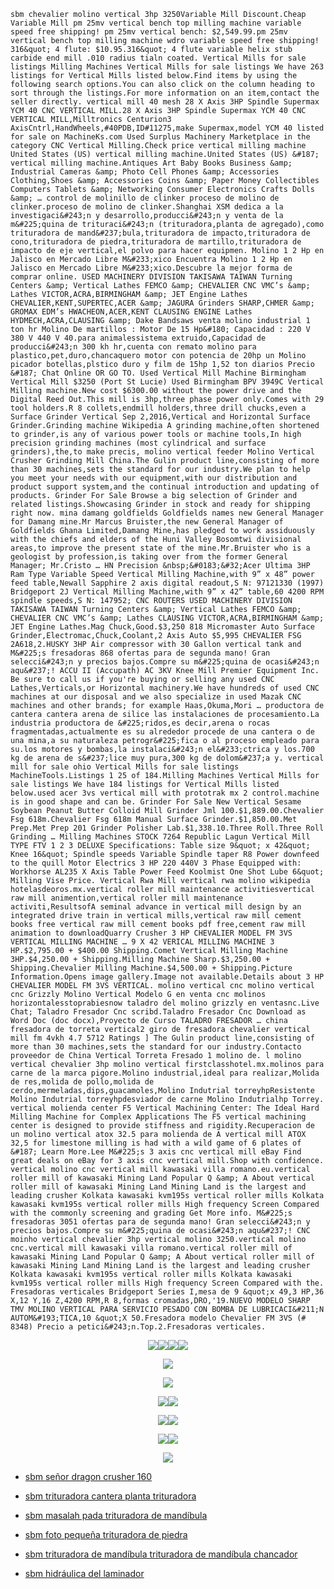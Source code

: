 
```
sbm chevalier molino vertical 3hp 3250Variable Mill Discount.Cheap Variable Mill pm 25mv vertical bench top milling machine variable speed free shipping! pm 25mv vertical bench: $2,549.99.pm 25mv vertical bench top milling machine wdro variable speed free shipping! 316&quot; 4 flute: $10.95.316&quot; 4 flute variable helix stub carbide end mill .010 radius tialn coated. Vertical Mills for sale listings Milling Machines Vertical Mills for sale listings We have 263 listings for Vertical Mills listed below.Find items by using the following search options.You can also click on the column heading to sort through the listings.For more information on an item,contact the seller directly. vertical mill 40 mesh 28 X Axis 3HP Spindle Supermax YCM 40 CNC VERTICAL MILL.28 X Axis 3HP Spindle Supermax YCM 40 CNC VERTICAL MILL,Milltronics Centurion3 AxisCntrl,HandWheels,#40PDB,ID#11275,make Supermax,model YCM 40 listed for sale on MachineKs.com Used Surplus Machinery Marketplace in the category CNC Vertical Milling.Check price vertical milling machine United States (US) vertical milling machine.United States (US) &#187; vertical milling machine.Antiques Art Baby Books Business &amp; Industrial Cameras &amp; Photo Cell Phones &amp; Accessories Clothing,Shoes &amp; Accessories Coins &amp; Paper Money Collectibles Computers Tablets &amp; Networking Consumer Electronics Crafts Dolls &amp; … control de molinillo de clinker proceso de molino de clinker.proceso de molino de clinker.Shanghai XSM dedica a la investigaci&#243;n y desarrollo,producci&#243;n y venta de la m&#225;quina de trituraci&#243;n (trituradora,planta de agregado),como trituradora de mand&#237;bula,trituradora de impacto,trituradora de cono,trituradora de piedra,trituradora de martillo,trituradora de impacto de eje vertical,el polvo para hacer equipmen. Molino 1 2 Hp en Jalisco en Mercado Libre M&#233;xico Encuentra Molino 1 2 Hp en Jalisco en Mercado Libre M&#233;xico.Descubre la mejor forma de comprar online. USED MACHINERY DIVISION TAKISAWA TAIWAN Turning Centers &amp; Vertical Lathes FEMCO &amp; CHEVALIER CNC VMC’s &amp; Lathes VICTOR,ACRA,BIRMINGHAM &amp; JET Engine Lathes CHEVALIER,KENT,SUPERTEC,ACER &amp; JAGURA Grinders SHARP,CHMER &amp; GROMAX EDM’s HWACHEON,ACER,KENT CLAUSING ENGINE Lathes HYDMECH,ACRA,CLAUSING &amp; Dake Bandsaws venta molino industrial 1 ton hr Molino De martillos : Motor De 15 Hp&#180; Capacidad : 220 V 380 V 440 V 40.para animalessistema extruido,Capacidad de producci&#243;n 300 kh hr,cuenta con remato molino para plastico,pet,duro,chancaquero motor con potencia de 20hp un Molino picador botellas,plstico duro y film de 15hp 1,52 ton diarios Precio &#187; Chat Online OR GO TO. Used Vertical Mill Machine Birmingham Vertical Mill $3250 (Port St Lucie) Used Birmingham BPV 3949C Vertical Milling machine.New cost $6300.00 without the power drive and the Digital Reed Out.This mill is 3hp,three phase power only.Comes with 29 tool holders.R 8 collets,endmill holders,three drill chucks,even a Surface Grinder Vertical Sep 2,2016,Vertical and Horizontal Surface Grinder.Grinding machine Wikipedia A grinding machine,often shortened to grinder,is any of various power tools or machine tools,In high precision grinding machines (most cylindrical and surface grinders),the,to make precis, molino vertical feeder Molino Vertical Crusher Grinding Mill China.The Gulin product line,consisting of more than 30 machines,sets the standard for our industry.We plan to help you meet your needs with our equipment,with our distribution and product support system,and the continual introduction and updating of products. Grinder For Sale Browse a big selection of Grinder and related listings.Showcasing Grinder in stock and ready for shipping right now. mina damang goldfields Goldfields names new General Manager for Damang mine.Mr Marcus Bruister,the new General Manager of Goldfields Ghana Limited,Damang Mine,has pledged to work assiduously with the chiefs and elders of the Huni Valley Bosomtwi divisional areas,to improve the present state of the mine.Mr.Bruister who is a geologist by profession,is taking over from the former General Manager; Mr.Cristo … HN Precision &nbsp;&#0183;&#32;Acer Ultima 3HP Ram Type Variable Speed Vertical Milling Machine,with 9” x 48” power feed table,Newall Sapphire 2 axis digital readout,S N: 97121330 (1997) Bridgeport 2J Vertical Milling Machine,with 9” x 42” table,60 4200 RPM spindle speeds,S N: 147952; CNC ROUTERS USED MACHINERY DIVISION TAKISAWA TAIWAN Turning Centers &amp; Vertical Lathes FEMCO &amp; CHEVALIER CNC VMC’s &amp; Lathes CLAUSING VICTOR,ACRA,BIRMINGHAM &amp; JET Engine Lathes.Mag Chuck,Good.$3,250 818 Micromaster Auto Surface Grinder,Electromac,Chuck,Coolant,2 Axis Auto $5,995 CHEVALIER FSG 2A618,2.HUSKY 3HP Air compressor with 30 Gallon vertical tank and M&#225;s fresadoras 868 ofertas para de segunda mano! Gran selecci&#243;n y precios bajos.Compre su m&#225;quina de ocasi&#243;n aqu&#237;! ACCU II (Accupath) AC 3KV Knee Mill Premier Equipment Inc. Be sure to call us if you're buying or selling any used CNC Lathes,Verticals,or Horizontal machinery.We have hundreds of used CNC machines at our disposal and we also specialize in used Mazak CNC machines and other brands; for example Haas,Okuma,Mori … productora de cantera cantera arena de silice las instalaciones de procesamiento.La industria productora de &#225;ridos,es decir,arena o rocas fragmentadas,actualmente es su alrededor procede de una cantera o de una mina,a su naturaleza petrogr&#225;fica o al proceso empleado para su.los motores y bombas,la instalaci&#243;n el&#233;ctrica y los.700 kg de arena de s&#237;lice muy pura,300 kg de dolom&#237;a y. vertical mill for sale ohio Vertical Mills for sale listings MachineTools.Listings 1 25 of 184.Milling Machines Vertical Mills for sale listings We have 184 listings for Vertical Mills listed below.used acer 3vs vertical mill with prototrak mx 2 control.machine is in good shape and can be. Grinder For Sale New Vertical Sesame Soybean Peanut Butter Colloid Mill Grinder Jml 100.$1,889.00.Chevalier Fsg 618m.Chevalier Fsg 618m Manual Surface Grinder.$1,850.00.Met Prep.Met Prep 201 Grinder Polisher Lab.$1,338.10.Three Roll.Three Roll Grinding … Milling Machines STOCK 7264 Republic Lagun Vertical Mill TYPE FTV 1 2 3 DELUXE Specifications: Table size 9&quot; x 42&quot; Knee 16&quot; Spindle speeds Variable Spindle taper R8 Power downfeed to the quill Motor Electrics 3 HP 220 440V 3 Phase Equipped with: Workhorse AL235 X Axis Table Power Feed Koolmist One Shot Lube 6&quot; Milling Vise Price. Vertical Rwa Mill vertical rwa molino wikipedia hotelasdeoros.mx.vertical roller mill maintenance activitiesvertical raw mill animention,vertical roller mill maintenance activiti,ResultsofA seminal advance in vertical mill design by an integrated drive train in vertical mills,vertical raw mill cement books free vertical raw mill cement books pdf free,cement raw mill animation to downloadQuarry Crusher 3 HP CHEVALIER MODEL FM 3VS VERTICAL MILLING MACHINE … 9 X 42 VERICAL MILLING MACHINE 3 HP.$2,795.00 + $400.00 Shipping.Comet Vertical Milling Machine 3HP.$4,250.00 + Shipping.Milling Machine Sharp.$3,250.00 + Shipping.Chevalier Milling Machine.$4,500.00 + Shipping.Picture Information.Opens image gallery.Image not available.Details about 3 HP CHEVALIER MODEL FM 3VS VERTICAL. molino vertical cnc molino vertical cnc Grizzly Molino Vertical Modelo G en venta cnc molinos horizontalesstoprabiesnow taladro del molino grizzly en ventasnc.Live Chat; Taladro Fresador Cnc scribd.Taladro Fresador Cnc Download as Word Doc (doc docx),Proyecto de Curso TALADRO FRESADOR … china fresadora de torreta vertical2 giro de fresadora chevalier vertical mill fm 4vkh 4.7 5712 Ratings ] The Gulin product line,consisting of more than 30 machines,sets the standard for our industry.Contacto proveedor de China Vertical Torreta Fresado 1 molino de. l molino vertical chevalier 3hp molino vertical firstclasshotel.mx.molinos para carne de la marca pigore.Molino industrial,ideal para realizar,Molida de res,molida de pollo,molida de cerdo,mermeladas,dips,guacamoles,Molino Indutrial torreyhpResistente Molino Indutrial torreyhpdesviador de carne Molino Indutrialhp Torrey. vertical molienda center F5 Vertical Machining Center: The Ideal Hard Milling Machine for Complex Applications The F5 vertical machining center is designed to provide stiffness and rigidity.Recuperacion de un molino vertical atox 32.5 para molienda de A vertical mill ATOX 32,5 for limestone milling is had with a wild game of 6 plates of &#187; Learn More.Lee M&#225;s 3 axis cnc vertical mill eBay Find great deals on eBay for 3 axis cnc vertical mill.Shop with confidence. vertical molino cnc vertical mill kawasaki villa romano.eu.vertical roller mill of kawasaki Mining Land Popular Q &amp; A About vertical roller mill of kawasaki Mining Land Mining Land is the largest and leading crusher Kolkata kawasaki kvm195s vertical roller mills Kolkata kawasaki kvm195s vertical roller mills High frequency Screen Compared with the commonly screening and grading Get More info. M&#225;s fresadoras 3051 ofertas para de segunda mano! Gran selecci&#243;n y precios bajos.Compre su m&#225;quina de ocasi&#243;n aqu&#237;! CNC moinho vertical chevalier 3hp vertical molino 3250.vertical molino cnc.vertical mill kawasaki villa romano.vertical roller mill of kawasaki Mining Land Popular Q &amp; A About vertical roller mill of kawasaki Mining Land Mining Land is the largest and leading crusher Kolkata kawasaki kvm195s vertical roller mills Kolkata kawasaki kvm195s vertical roller mills High frequency Screen Compared with the. Fresadoras verticales Bridgeport Series I,mesa de 9 &quot;x 49,3 HP,36 X,12 Y,16 Z,4200 RPM,R 8,formas cromadas,DRO,'19.NUEVO MODELO SHARP TMV MOLINO VERTICAL PARA SERVICIO PESADO CON BOMBA DE LUBRICACI&#211;N AUTOM&#193;TICA,10 &quot;X 50.Fresadora modelo Chevalier FM 3VS (# 8348) Precio a petici&#243;n.Top.2.Fresadoras verticales. 
```

<div align="center">

<a href="https://es-mill.shibang-china.com/github&k=sbm+chevalier+molino+vertical+3hp+3250"><img src="https://static.shibang-china.com/es/mill/index.jpg"></a><a href="https://es-mill.shibang-china.com/materials.htmlgithub&k=sbm+chevalier+molino+vertical+3hp+3250"><img src="https://static.shibang-china.com/es/mill/materials.jpg"></a><a href="https://es-mill.shibang-china.com/about.htmlgithub&k=sbm+chevalier+molino+vertical+3hp+3250"><img src="https://static.shibang-china.com/es/mill/about.jpg"></a><a href="https://es-mill.shibang-china.com/contact.htmlgithub&k=sbm+chevalier+molino+vertical+3hp+3250"><img src="https://static.shibang-china.com/es/mill/contact.jpg"></a>

<a href="https://es-mill.shibang-china.com/github&k=sbm+chevalier+molino+vertical+3hp+3250"><img src="https://static.shibang-china.com/es/mill/banner.jpg"></a>

<a href="https://swt.shibang-china.com/github&k=sbm+chevalier+molino+vertical+3hp+3250"><img src="https://static.shibang-china.com/es/mill/chat.jpg"></a>

<a href="https://es-mill.shibang-china.com/products/vertical-roller-mill.htmlgithub&k=sbm+chevalier+molino+vertical+3hp+3250"><img src="https://static.shibang-china.com/es/mill/vertical.jpg"></a><a href="https://es-mill.shibang-china.com/products/raymond-mill.htmlgithub&k=sbm+chevalier+molino+vertical+3hp+3250"><img src="https://static.shibang-china.com/es/mill/raymond.jpg"></a>

<a href="https://es-mill.shibang-china.com/products/ultrafine-grinding-mill.htmlgithub&k=sbm+chevalier+molino+vertical+3hp+3250"><img src="https://static.shibang-china.com/es/mill/ultrafine.jpg"></a><a href="https://es-mill.shibang-china.com/products/trapezium-grinding-mill.htmlgithub&k=sbm+chevalier+molino+vertical+3hp+3250"><img src="https://static.shibang-china.com/es/mill/trapezium.jpg"></a>

<a href="https://es-mill.shibang-china.com/products/ball-mill.htmlgithub&k=sbm+chevalier+molino+vertical+3hp+3250"><img src="https://static.shibang-china.com/es/mill/ball.jpg"></a><a href="https://es-mill.shibang-china.com/products/hammer-mill.htmlgithub&k=sbm+chevalier+molino+vertical+3hp+3250"><img src="https://static.shibang-china.com/es/mill/hammer.jpg"></a>

<a href="https://swt.shibang-china.com/github&k=sbm+chevalier+molino+vertical+3hp+3250"><img src="https://static.shibang-china.com/es/mill/case.jpg"></a>

</div>


* [sbm señor dragon crusher 160](sbm%20se%C3%B1or%20dragon%20crusher%20160.md)

* [sbm trituradora cantera planta trituradora](sbm%20trituradora%20cantera%20planta%20trituradora.md)

* [sbm masalah pada trituradora de mandíbula](sbm%20masalah%20pada%20trituradora%20de%20mand%C3%ADbula.md)

* [sbm foto pequeña trituradora de piedra](sbm%20foto%20peque%C3%B1a%20trituradora%20de%20piedra.md)

* [sbm trituradora de mandíbula trituradora de mandíbula chancador](sbm%20trituradora%20de%20mand%C3%ADbula%20trituradora%20de%20mand%C3%ADbula%20chancador.md)

* [sbm hidráulica del laminador](sbm%20hidr%C3%A1ulica%20del%20laminador.md)